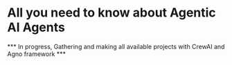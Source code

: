 # All you need to know about Agentic AI Agents 
*** In progress, Gathering and making all available projects with CrewAI and Agno framework ***